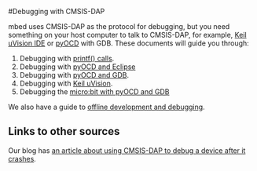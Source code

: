 #Debugging with CMSIS-DAP

mbed uses CMSIS-DAP as the protocol for debugging, but you need something on your host computer to talk to CMSIS-DAP, for example, [Keil uVision IDE](http://www.keil.com/uvision/) or [pyOCD](https://github.com/mbedmicro/pyOCD) with GDB. These documents will guide you through:

1. Debugging with [printf() calls](Debugging/printf.md).
1. Debugging with [pyOCD and Eclipse](Debugging/Debugging_Eclipse_pyOCD.md)
1. Debugging with [pyOCD and GDB](Debugging/pyOCD.md).
1. Debugging with [Keil uVision](Debugging/Keil.md).
1. Debugging the [micro:bit with pyOCD and GDB](Debugging/debugging_microbit.md)

We also have a guide to [offline development and debugging](Debugging/offline.md).

## Links to other sources

Our blog has [an article about using CMSIS-DAP to debug a device after it crashes](http://blog.mbed.com/post/139539984822/debugging-a-crashed-device-with-cmsis-dap).
